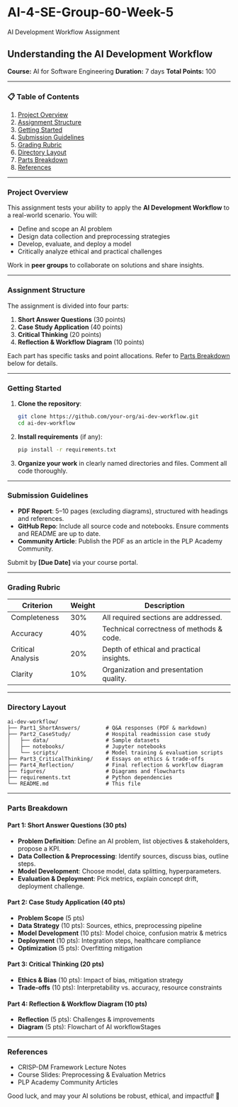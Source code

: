 # AI-4-SE-Group-60-Week-5
AI Development Workflow Assignment

## Understanding the AI Development Workflow

**Course:** AI for Software Engineering
**Duration:** 7 days
**Total Points:** 100

---

### 📋 Table of Contents

1. [Project Overview](#project-overview)
2. [Assignment Structure](#assignment-structure)
3. [Getting Started](#getting-started)
4. [Submission Guidelines](#submission-guidelines)
5. [Grading Rubric](#grading-rubric)
6. [Directory Layout](#directory-layout)
7. [Parts Breakdown](#parts-breakdown)
8. [References](#references)

---

### Project Overview

This assignment tests your ability to apply the **AI Development Workflow** to a real-world scenario. You will:

* Define and scope an AI problem
* Design data collection and preprocessing strategies
* Develop, evaluate, and deploy a model
* Critically analyze ethical and practical challenges

Work in **peer groups** to collaborate on solutions and share insights.

---

### Assignment Structure

The assignment is divided into four parts:

1. **Short Answer Questions** (30 points)
2. **Case Study Application** (40 points)
3. **Critical Thinking** (20 points)
4. **Reflection & Workflow Diagram** (10 points)

Each part has specific tasks and point allocations. Refer to [Parts Breakdown](#parts-breakdown) below for details.

---

### Getting Started

1. **Clone the repository**:

   ```bash
   git clone https://github.com/your-org/ai-dev-workflow.git
   cd ai-dev-workflow
   ```
2. **Install requirements** (if any):

   ```bash
   pip install -r requirements.txt
   ```
3. **Organize your work** in clearly named directories and files. Comment all code thoroughly.

---

### Submission Guidelines

* **PDF Report**: 5–10 pages (excluding diagrams), structured with headings and references.
* **GitHub Repo**: Include all source code and notebooks. Ensure comments and README are up to date.
* **Community Article**: Publish the PDF as an article in the PLP Academy Community.

Submit by **\[Due Date]** via your course portal.

---

### Grading Rubric

| Criterion         | Weight | Description                              |
| ----------------- | ------ | ---------------------------------------- |
| Completeness      | 30%    | All required sections are addressed.     |
| Accuracy          | 40%    | Technical correctness of methods & code. |
| Critical Analysis | 20%    | Depth of ethical and practical insights. |
| Clarity           | 10%    | Organization and presentation quality.   |

---

### Directory Layout

```
ai-dev-workflow/
├── Part1_ShortAnswers/        # Q&A responses (PDF & markdown)
├── Part2_CaseStudy/           # Hospital readmission case study
│   ├── data/                  # Sample datasets
│   ├── notebooks/             # Jupyter notebooks
│   └── scripts/               # Model training & evaluation scripts
├── Part3_CriticalThinking/    # Essays on ethics & trade-offs
├── Part4_Reflection/          # Final reflection & workflow diagram
├── figures/                   # Diagrams and flowcharts
├── requirements.txt           # Python dependencies
└── README.md                  # This file
```

---

### Parts Breakdown

#### Part 1: Short Answer Questions (30 pts)

* **Problem Definition**: Define an AI problem, list objectives & stakeholders, propose a KPI.
* **Data Collection & Preprocessing**: Identify sources, discuss bias, outline steps.
* **Model Development**: Choose model, data splitting, hyperparameters.
* **Evaluation & Deployment**: Pick metrics, explain concept drift, deployment challenge.

#### Part 2: Case Study Application (40 pts)

* **Problem Scope** (5 pts)
* **Data Strategy** (10 pts): Sources, ethics, preprocessing pipeline
* **Model Development** (10 pts): Model choice, confusion matrix & metrics
* **Deployment** (10 pts): Integration steps, healthcare compliance
* **Optimization** (5 pts): Overfitting mitigation

#### Part 3: Critical Thinking (20 pts)

* **Ethics & Bias** (10 pts): Impact of bias, mitigation strategy
* **Trade-offs** (10 pts): Interpretability vs. accuracy, resource constraints

#### Part 4: Reflection & Workflow Diagram (10 pts)

* **Reflection** (5 pts): Challenges & improvements
* **Diagram** (5 pts): Flowchart of AI workflowStages

---

### References

* CRISP-DM Framework Lecture Notes
* Course Slides: Preprocessing & Evaluation Metrics
* PLP Academy Community Articles

Good luck, and may your AI solutions be robust, ethical, and impactful! 🚀

